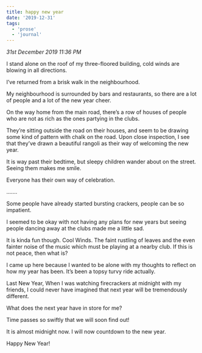 ```yaml
---
title: happy new year
date: '2019-12-31'
tags:
  - 'prose'
  - 'journal'
---
```


_31st December 2019 11:36 PM_

I stand alone on the roof of my three-floored building, cold winds are blowing in all directions.

I’ve returned from a brisk walk in the neighbourhood.

My neighbourhood is surrounded by bars and restaurants, so there are a lot of people and a lot of the new year cheer.

On the way home from the main road, there’s a row of houses of people who are not as rich as the ones partying in the clubs.

They’re sitting outside the road on their houses, and seem to be drawing some kind of pattern with chalk on the road. Upon close inspection, I see that they’ve drawn a beautiful rangoli as their way of welcoming the new year.

It is way past their bedtime, but sleepy children wander about on the street. Seeing them makes me smile.

Everyone has their own way of celebration.

.......

Some people have already started bursting crackers, people can be so impatient.

I seemed to be okay with not having any plans for new years but seeing people dancing away at the clubs made me a little sad.

It is kinda fun though. Cool Winds. The faint rustling of leaves and the even fainter noise of the music which must be playing at a nearby club. If this is not peace, then what is?

I came up here because I wanted to be alone with my thoughts to reflect on how my year has been. It’s been a topsy turvy ride actually.

Last New Year, When I was watching firecrackers at midnight with my friends, I could never have imagined that next year will be tremendously different.

What does the next year have in store for me?

Time passes so swiftly that we will soon find out!

It is almost midnight now. I will now countdown to the new year.

Happy New Year!
